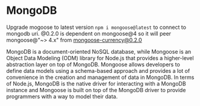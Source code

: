 # MongoDB

Upgrade mogoose to latest version `npm i mongoose@latest` to connect to mongodb uri. @0.2.0 is dependent on mongoose@4 so it will peer mongoose@"~> 4.x" from mongoose-currency@0.2.0

MongoDB is a document-oriented NoSQL database, while Mongoose is an Object Data Modeling (ODM) library for Node.js that provides a higher-level abstraction layer on top of MongoDB. Mongoose allows developers to define data models using a schema-based approach and provides a lot of convenience in the creation and management of data in MongoDB. In terms of Node.js, MongoDB is the native driver for interacting with a MongoDB instance and Mongoose is built on top of the MongoDB driver to provide programmers with a way to model their data.
